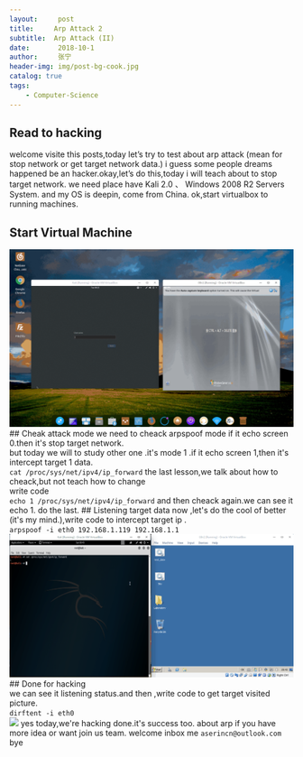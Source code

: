 ```yaml
---
layout:     post
title:     Arp Attack 2
subtitle:  Arp Attack (II)
date:       2018-10-1
author:     张宁
header-img: img/post-bg-cook.jpg
catalog: true
tags:
    - Computer-Science
---
```

## Read to hacking
welcome visite this posts,today let’s try to test about arp attack (mean for stop network or get target network data.) i guess some people dreams happened be an hacker.okay,let’s do this,today i will teach about to stop target network. we need place have Kali 2.0 、 Windows 2008 R2 Servers System. and my OS is deepin, come from China. ok,start virtualbox to running machines. 

## Start Virtual Machine
<img src="/img/deepin-screen-recorder_Desktop_20180508201505.gif">
## Cheak attack mode
we need to cheack arpspoof mode if it echo screen 0.then it's stop target network.<br>
but today we will to study other one .it's mode 1 .if it echo screen 1,then it's intercept target 1 data.
<br>
<code>cat /proc/sys/net/ipv4/ip_forward</code> 
the last lesson,we talk about how to cheack,but not teach how to change
<br>
write code<br>
<code>echo 1 /proc/sys/net/ipv4/ip_forward</code> 
and then cheack again.we can see it echo 1. do the last.
## Listening target data
now ,let's do the cool of better (it's my mind.),write code to intercept target ip .
<br><code>arpspoof -i eth0 192.168.1.119 192.168.1.1</code>
<img src="/img/deepin-screen-recorder_Select-area_20180512204312.gif">
## Done for hacking
<br>
we can see it listening status.and then ,write code to get target visited picture.
<br><code>dirftent -i eth0 </code><br>
<img src="/img/deepin-screen-recorder_Select-area_20180512231331.gif">
yes today,we're hacking done.it's success too. about arp if you have more idea or want join us team. welcome inbox me <code>aserincn@outlook.com </code>
<br>bye